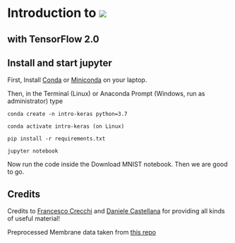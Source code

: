 # Introduction to ![](https://s3.amazonaws.com/keras.io/img/keras-logo-2018-large-1200.png)
## with TensorFlow 2.0

## Install and start jupyter

First, Install [Conda](https://docs.conda.io/projects/conda/en/latest/user-guide/install/) or [Miniconda](https://docs.conda.io/en/latest/miniconda.html) on your laptop.

Then, in the Terminal (Linux) or Anaconda Prompt (Windows, run as administrator) type


    conda create -n intro-keras python=3.7

    conda activate intro-keras (on Linux)

    pip install -r requirements.txt
    
    jupyter notebook

Now run the code inside the Download MNIST notebook. Then we are good to go.

## Credits

Credits to [Francesco Crecchi](https://github.com/FrancescoCrecchi) and [Daniele Castellana](https://github.com/danielecastellana22) for providing all kinds of useful material!

Preprocessed Membrane data taken from [this repo](https://github.com/zhixuhao/unet)
